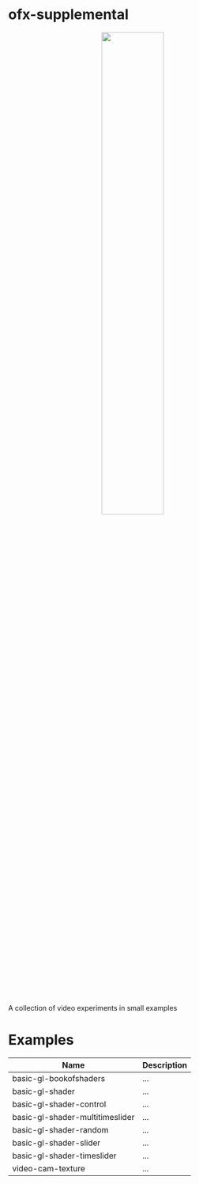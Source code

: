# ofx-supplemental

<p align="center">
  <img width="50%" height="50%" src="https://i.pinimg.com/originals/c0/0a/0f/c00a0f2556d78284dc3b23a8df6b5dc5.png"/>  
</p>

A collection of video experiments in small examples


# Examples
| Name                              | Description   |
|-----------------------------------| ------------- |
| basic-gl-bookofshaders            | ...           |
| basic-gl-shader                   | ...           |
| basic-gl-shader-control           | ...           |
| basic-gl-shader-multitimeslider   | ...           |
| basic-gl-shader-random            | ...           |
| basic-gl-shader-slider            | ...           |
| basic-gl-shader-timeslider        | ...           |
| video-cam-texture                 | ...           |

